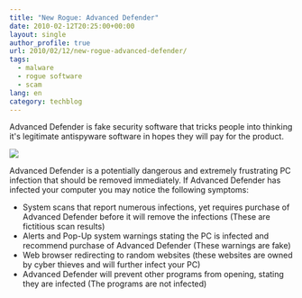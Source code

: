 ```yaml
---
title: "New Rogue: Advanced Defender"
date: 2010-02-12T20:25:00+00:00
layout: single
author_profile: true
url: 2010/02/12/new-rogue-advanced-defender/
tags:
  - malware
  - rogue software
  - scam
lang: en
category: techblog
---
```

Advanced Defender is fake security software that tricks people into thinking it's legitimate antispyware software in hopes they will pay for the product.

[![](http://1.bp.blogspot.com/_vaUVXcmC3OI/S3WyEepgEdI/AAAAAAAAA5g/SF-HKrvdHes/s640/AdvancedDefender_GUI.jpg)](http://1.bp.blogspot.com/_vaUVXcmC3OI/S3WyEepgEdI/AAAAAAAAA5g/SF-HKrvdHes/s1600-h/AdvancedDefender_GUI.jpg)

Advanced Defender is a potentially dangerous and extremely frustrating PC infection that should be removed immediately. If Advanced Defender has infected your computer you may notice the following symptoms:

  * System scans that report numerous infections, yet requires purchase of Advanced Defender before it will remove the infections (These are fictitious scan results)
  * Alerts and Pop-Up system warnings stating the PC is infected and recommend purchase of Advanced Defender (These warnings are fake)
  * Web browser redirecting to random websites (these websites are owned by cyber thieves and will further infect your PC)
  * Advanced Defender will prevent other programs from opening, stating they are infected (The programs are not infected)